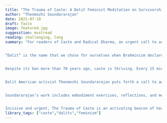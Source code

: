 ```yaml
---
title: "The Trauma of Caste: A Dalit Feminist Meditation on Survivorship, Healing, and Abolition"
author: "Thenmozhi Soundararajan"
date: 2021-07-10
draft: fasle
image: featured.jpg
suggesstion: mustread
reading: challenging, long
summary: "For readers of Caste and Radical Dharma, an urgent call to action to end caste apartheid, grounded in Dalit feminist abolition and engaged Buddhism.


“Dalit” is the name that we chose for ourselves when Brahminism declared us “untouchable.” Dalit means broken. Broken by suffering. Broken by caste: the world’s oldest, longest-running dominator system…yet although “Dalit” means broken, it also means resilient.


Despite its ban more than 70 years ago, caste is thriving. Every 15 minutes, a crime is perpetrated against a Dalit person. The average age of death for Dalit women is just 39. And the wreckages of caste are replicated here in the U.S., too—erupting online with rape and death threats, showing up at work, and forcing countless Dalits to live in fear of being outed.


Dalit American activist Thenmozhi Soundararajan puts forth a call to awaken and act, not just for readers in South Asia, but all around the world. She ties Dalit oppression to fights for liberation among Black, Indigenous, Latinx, femme, and Queer communities, examining caste from a feminist, abolitionist, and Dalit Buddhist perspective—and laying bare the grief, trauma, rage, and stolen futures enacted by Brahminical social structures on the caste-oppressed.


Soundararajan’s work includes embodiment exercises, reflections, and meditations to help readers explore their own relationship to caste and marginalization—and to step into their power as healing activists and changemakers. She offers skills for cultivating wellness within dynamics of false separation, sharing how both oppressor and oppressed can heal the wounds of caste and transform collective suffering.


Incisive and urgent, The Trauma of Caste is an activating beacon of healing and liberation, written by one of the world’s most needed voices in the fight to end caste apartheid."
library_tags: ["caste","dalits","feminism"]
---
```

